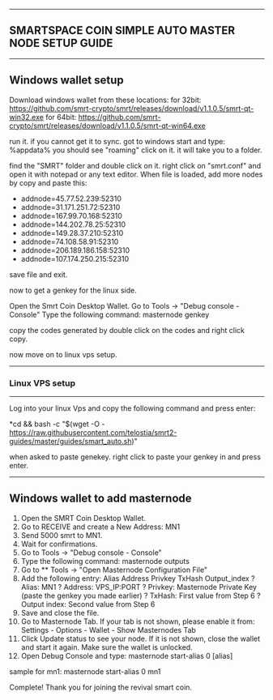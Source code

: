 ----------------------------------------------------
SMARTSPACE COIN SIMPLE AUTO MASTER NODE SETUP GUIDE 
----------------------------------------------------

-----------------------------
Windows wallet setup
-----------------------------

Download windows wallet from these locations:
for 32bit: 
https://github.com/smrt-crypto/smrt/releases/download/v1.1.0.5/smrt-qt-win32.exe
for 64bit: 
https://github.com/smrt-crypto/smrt/releases/download/v1.1.0.5/smrt-qt-win64.exe

run it. if you cannot get it to sync. got to windows start and type:
%appdata% 
you should see "roaming" click on it. it will take you to a folder.

find the "SMRT" folder and double click on it.
right click on "smrt.conf" and open it with notepad or any text editor.
When file is loaded, add more nodes by copy and paste this:

* addnode=45.77.52.239:52310
* addnode=31.171.251.72:52310
* addnode=167.99.70.168:52310
* addnode=144.202.78.25:52310
* addnode=149.28.37.210:52310
* addnode=74.108.58.91:52310
* addnode=206.189.186.158:52310
* addnode=107.174.250.215:52310

save file and exit.

now to get a genkey for the linux side.

Open the Smrt Coin Desktop Wallet. 
Go to Tools -> "Debug console - Console" 
Type the following command: masternode genkey

copy the codes generated by double click on the codes and right click copy.

now move on to linux vps setup.

-----------------------
### Linux VPS setup
----------------------
Log into your linux Vps and copy the following command and press enter:


*cd && bash -c "$(wget -O - https://raw.githubusercontent.com/telostia/smrt2-guides/master/guides/smart_auto.sh)"

when asked to paste genekey. right click to paste your genkey in and press enter.



---------------------------------
Windows wallet to add masternode 
---------------------------------

1.   Open the SMRT Coin Desktop Wallet. 
2.   Go to RECEIVE and create a New Address: MN1 
3.   Send 5000 smrt to MN1. 
4.   Wait for confirmations. 
5.   Go to Tools -> "Debug console - Console" 
6.   Type the following command: masternode outputs 
7.   Go to ** Tools -> "Open Masternode Configuration File" 
8.   Add the following entry: 
Alias Address Privkey TxHash Output_index 
?  Alias: MN1 
?  Address: VPS_IP:PORT 
?  Privkey: Masternode Private Key (paste the genkey you made earlier)
?  TxHash: First value from Step 6 
?  Output index: Second value from Step 6 
9.   Save and close the file. 
10.   Go to Masternode Tab. If your tab is not shown, please enable it 
from: Settings - Options - Wallet - Show Masternodes Tab 
11.   Click Update status to see your node. If it is not shown, close the wallet and 
start it again. Make sure the wallet is unlocked. 
12.   Open Debug Console and type: 
masternode start-alias 0 [alias] 

sample for mn1:
masternode start-alias 0 mn1

Complete! Thank you for joining the revival smart coin.

 